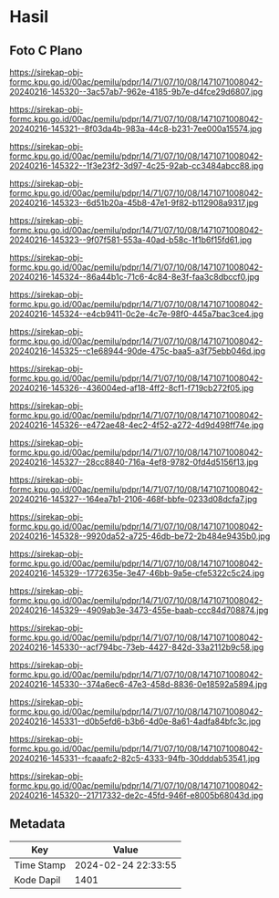 # Hasil

## Foto C Plano

https://sirekap-obj-formc.kpu.go.id/00ac/pemilu/pdpr/14/71/07/10/08/1471071008042-20240216-145320--3ac57ab7-962e-4185-9b7e-d4fce29d6807.jpg

https://sirekap-obj-formc.kpu.go.id/00ac/pemilu/pdpr/14/71/07/10/08/1471071008042-20240216-145321--8f03da4b-983a-44c8-b231-7ee000a15574.jpg

https://sirekap-obj-formc.kpu.go.id/00ac/pemilu/pdpr/14/71/07/10/08/1471071008042-20240216-145322--1f3e23f2-3d97-4c25-92ab-cc3484abcc88.jpg

https://sirekap-obj-formc.kpu.go.id/00ac/pemilu/pdpr/14/71/07/10/08/1471071008042-20240216-145323--6d51b20a-45b8-47e1-9f82-b112908a9317.jpg

https://sirekap-obj-formc.kpu.go.id/00ac/pemilu/pdpr/14/71/07/10/08/1471071008042-20240216-145323--9f07f581-553a-40ad-b58c-1f1b6f15fd61.jpg

https://sirekap-obj-formc.kpu.go.id/00ac/pemilu/pdpr/14/71/07/10/08/1471071008042-20240216-145324--86a44b1c-71c6-4c84-8e3f-faa3c8dbccf0.jpg

https://sirekap-obj-formc.kpu.go.id/00ac/pemilu/pdpr/14/71/07/10/08/1471071008042-20240216-145324--e4cb9411-0c2e-4c7e-98f0-445a7bac3ce4.jpg

https://sirekap-obj-formc.kpu.go.id/00ac/pemilu/pdpr/14/71/07/10/08/1471071008042-20240216-145325--c1e68944-90de-475c-baa5-a3f75ebb046d.jpg

https://sirekap-obj-formc.kpu.go.id/00ac/pemilu/pdpr/14/71/07/10/08/1471071008042-20240216-145326--436004ed-af18-4ff2-8cf1-f719cb272f05.jpg

https://sirekap-obj-formc.kpu.go.id/00ac/pemilu/pdpr/14/71/07/10/08/1471071008042-20240216-145326--e472ae48-4ec2-4f52-a272-4d9d498ff74e.jpg

https://sirekap-obj-formc.kpu.go.id/00ac/pemilu/pdpr/14/71/07/10/08/1471071008042-20240216-145327--28cc8840-716a-4ef8-9782-0fd4d5156f13.jpg

https://sirekap-obj-formc.kpu.go.id/00ac/pemilu/pdpr/14/71/07/10/08/1471071008042-20240216-145327--164ea7b1-2106-468f-bbfe-0233d08dcfa7.jpg

https://sirekap-obj-formc.kpu.go.id/00ac/pemilu/pdpr/14/71/07/10/08/1471071008042-20240216-145328--9920da52-a725-46db-be72-2b484e9435b0.jpg

https://sirekap-obj-formc.kpu.go.id/00ac/pemilu/pdpr/14/71/07/10/08/1471071008042-20240216-145329--1772635e-3e47-46bb-9a5e-cfe5322c5c24.jpg

https://sirekap-obj-formc.kpu.go.id/00ac/pemilu/pdpr/14/71/07/10/08/1471071008042-20240216-145329--4909ab3e-3473-455e-baab-ccc84d708874.jpg

https://sirekap-obj-formc.kpu.go.id/00ac/pemilu/pdpr/14/71/07/10/08/1471071008042-20240216-145330--acf794bc-73eb-4427-842d-33a2112b9c58.jpg

https://sirekap-obj-formc.kpu.go.id/00ac/pemilu/pdpr/14/71/07/10/08/1471071008042-20240216-145330--374a6ec6-47e3-458d-8836-0e18592a5894.jpg

https://sirekap-obj-formc.kpu.go.id/00ac/pemilu/pdpr/14/71/07/10/08/1471071008042-20240216-145331--d0b5efd6-b3b6-4d0e-8a61-4adfa84bfc3c.jpg

https://sirekap-obj-formc.kpu.go.id/00ac/pemilu/pdpr/14/71/07/10/08/1471071008042-20240216-145331--fcaaafc2-82c5-4333-94fb-30dddab53541.jpg

https://sirekap-obj-formc.kpu.go.id/00ac/pemilu/pdpr/14/71/07/10/08/1471071008042-20240216-145320--21717332-de2c-45fd-946f-e8005b68043d.jpg


## Metadata

| Key        | Value               |
| ---------- | ------------------- |
| Time Stamp | 2024-02-24 22:33:55 |
| Kode Dapil | 1401                |



